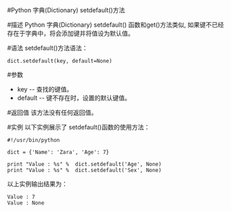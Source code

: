#Python 字典(Dictionary) setdefault()方法

#描述
Python 字典(Dictionary) setdefault() 函数和get()方法类似, 如果键不已经存在于字典中，将会添加键并将值设为默认值。

#语法
setdefault()方法语法：

```
dict.setdefault(key, default=None)
```

#参数
- key -- 查找的键值。
- default -- 键不存在时，设置的默认键值。

#返回值
该方法没有任何返回值。

#实例
以下实例展示了 setdefault()函数的使用方法：

```
#!/usr/bin/python

dict = {'Name': 'Zara', 'Age': 7}

print "Value : %s" %  dict.setdefault('Age', None)
print "Value : %s" %  dict.setdefault('Sex', None)
```

以上实例输出结果为：


```
Value : 7
Value : None
```